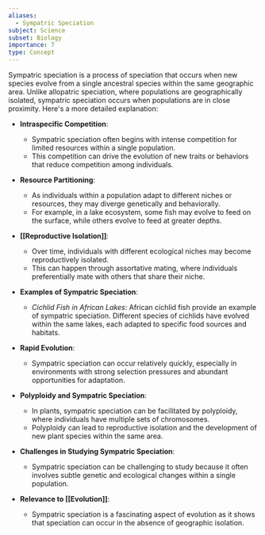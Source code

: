 ```yaml
---
aliases:
  - Sympatric Speciation
subject: Science
subset: Biology
importance: 7
type: Concept
---
```

Sympatric speciation is a process of speciation that occurs when new species evolve from a single ancestral species within the same geographic area. Unlike allopatric speciation, where populations are geographically isolated, sympatric speciation occurs when populations are in close proximity. Here's a more detailed explanation:

- **Intraspecific Competition**:
    - Sympatric speciation often begins with intense competition for limited resources within a single population.
    - This competition can drive the evolution of new traits or behaviors that reduce competition among individuals.

-  **Resource Partitioning**:
    - As individuals within a population adapt to different niches or resources, they may diverge genetically and behaviorally.
    - For example, in a lake ecosystem, some fish may evolve to feed on the surface, while others evolve to feed at greater depths.
- **[[Reproductive Isolation]]**:
    - Over time, individuals with different ecological niches may become reproductively isolated.
    - This can happen through assortative mating, where individuals preferentially mate with others that share their niche.
- **Examples of Sympatric Speciation**:
    - _Cichlid Fish in African Lakes_: African cichlid fish provide an example of sympatric speciation. Different species of cichlids have evolved within the same lakes, each adapted to specific food sources and habitats.
- **Rapid Evolution**:
    - Sympatric speciation can occur relatively quickly, especially in environments with strong selection pressures and abundant opportunities for adaptation.
- **Polyploidy and Sympatric Speciation**:
    - In plants, sympatric speciation can be facilitated by polyploidy, where individuals have multiple sets of chromosomes.
    - Polyploidy can lead to reproductive isolation and the development of new plant species within the same area.
- **Challenges in Studying Sympatric Speciation**:
    - Sympatric speciation can be challenging to study because it often involves subtle genetic and ecological changes within a single population.
- **Relevance to [[Evolution]]**:
    - Sympatric speciation is a fascinating aspect of evolution as it shows that speciation can occur in the absence of geographic isolation.